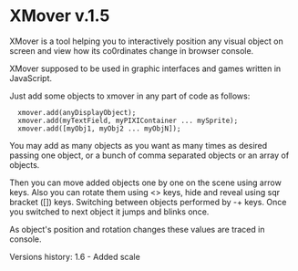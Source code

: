# XMover v.1.5

XMover is a tool helping you to interactively position any visual object on screen and view how its co0rdinates change in browser console.

XMover supposed to be used in graphic interfaces and games written in JavaScript.

Just add some objects to xmover in any part of code as follows:

```
  xmover.add(anyDisplayObject);
  xmover.add(myTextField, myPIXIContainer ... mySprite);
  xmover.add([myObj1, myObj2 ... myObjN]);
```
You may add as many objects as you want as many times as desired passing one object, or a bunch of comma separated objects or an array of objects.

Then you can move added objects one by one on the scene using arrow keys. Also you can rotate them using <> keys, hide and reveal using sqr bracket ([]) keys. Switching between objects performed by -+ keys. Once you switched to next object it jumps and blinks once.

As object's position and rotation changes these values are traced in console.


Versions history:
1.6 - Added scale
